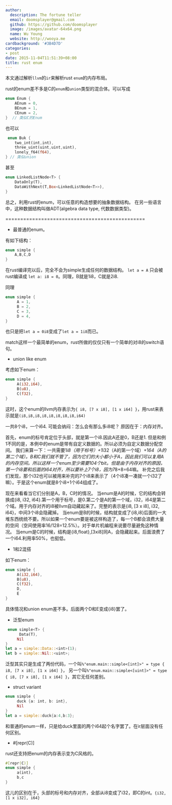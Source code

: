 ```yaml
---
author:
  description: The fortune teller
  email: doomsplayer@gmail.com
  github: https://github.com/doomsplayer
  image: /images/avatar-64x64.png
  name: Wu Young
  website: http://wooya.me
cardbackground: '#3B4D7D'
categories:
- post
date: 2015-11-04T11:51:39+08:00
title: rust enum
---
```


本文通过解析`llvm`的`ir`来解析rust `enum`的内存布局。
<!--more-->
rust的enum差不多是C的`enum`和`union`类型的混合体。可以写成

```rust
enum Enum {
    AEnum = 0,
    BEnum = 1,
    CEnum = 2,
}  // 类似C的Enum
```

也可以

```rust
 enum Buk {
    two_int(int,int),
    three_uint(uint,uint,uint),
    lonely_f64(f64),
} // 类似union
```

甚至 

```rust
enum LinkedListNode<T> {
    DataOnly(T),
    DataWithNext(T,Box<LinkedListNode<T>>),
}
```

总之，利用rust的enum，可以任意的构造想要的抽象数据结构。
在另一些语言中，这种数据结构叫做ADT(algebra data type, 代数数据类型)。

===============================================

* 最普通的enum。

有如下结构：

```rust
enum simple {
    A,B,C,D
}
```

在rust编译完以后，完全不会为simple生成任何的数据结构。
`let a = A` 只会被rust编译成 `let a: i8 = 0`。同理，B就是1i8，C就是2i8.

同理

```rust
enum simple {
     A = 1,
     B = 2,
     C = 3,
     D = 4,
}
```
也只是把`let a = 0i8`变成了`let a = 1i8`而已。

match这样一个最简单的enum，rust所做的仅仅只有一个简单的对i8的switch语句。

* union like enum

考虑如下enum：

```rust
enum simple {
     A(i32,i64),
     B(u8),
     C(f32),
}
```

这时，这个enum的llvm内存表示为`{ i8, [7 x i8], [1 x i64] }`，用rust来表示就是`(i8,i8,i8,i8,i8,i8,i8,i8,i64)`

一共8个i8，一个i64.
可能会纳闷：怎么会有那么多i8呢？
原因在于：内存对齐。

首先，enum的标号肯定位于头部，就是第一个i8.因此A还是0，B还是1.
但是和例1不同的是，本例中的enum是带有自定义数据的。所以必须为自定义数据分配空间。
我们来算一下：一共需要1*i8（用于标号）+1*i32（A的第一个域）+1*64（A的第二个域）。B和C我们就不管了，因为它们的大小都小于A，因此我们可以复用A的内存空间。所以这样一个enum至少需要104个bit。但是由于内存对齐的原因，第一个i8要和后面的i64对齐，所以要补上7个i8，因为7*8+8=64嘛。
补完之后我们发现，那个i32也可以被用来补完的7个i8来表示了（4个i8凑一凑就一个i32了嘛）。于是这个enum就是8个i8+1个i64组成了。

现在来看看当它们分别是A，B，C时的情况。
当enum是A的时候，它的结构会转换成{i8, i32, 
i64}.第一个用于标号，是0.第二个是A的第一个域，i32，i64是第二个域。用于内存对齐的i8被llvm自动藏起来了。完整的表示是{i8, 
[3 x i8], i32, i64}，中间3个i8会隐藏掉。
当enum是B的时候，结构就变成了{i8,i8}后面的一大堆东西统统不要。所以如果一个enum要是被这样构造了，每一个B都会浪费大量的空间（空间使用率16/128=12.5%）。对于单片机编程来说要尽量避免这种情况。
当enum是C的时候，结构是{i8,float},[3xi8]同A，会隐藏起来。后面浪费了一个i64.利用率50%，也挺低。

* 1和2混搭

如下enum：

```rust
enum simple {
     A(i32,i64),
     B(u8),
     C(f32),
     D,
     E
}
```
具体情况和union enum差不多。后面两个D和E变成{i8}罢了。

*  泛型enum

```rust
 enum simple<T> {
      Data(T),
     Nil
}
let a = simple::Data::<int>(1);
let b = simple::Nil::<uint>;
```
泛型其实只是生成了两份代码，一个叫`%"enum.main::simple<[int]>" = type { i8, [7 x i8], [1 x i64] }`， 
另一个叫`%"enum.main::simple<[uint]>" = type { i8, [7 x i8], [1 x i64] }`，其它无任何差别。

*  struct variant 

```rust
enum simple {
     duck {a: int, b: int},
     Nil
}
let a = simple::duck{a:4,b:3};
```

和普通的enum一样，只是给duck里面的两个i64起个名字罢了。在ir层面没有任何区别。

* #[repr(C)]

rust还支持把enum的内存表示变为C风格的。

```rust
#[repr(C)]
enum simple {
     a(int),
     b,c
}
```

这儿的区别在于，头部的标号和内存对齐，全部从i8变成了i32，即C的int。`{i32, [1 x i32], i64}`
